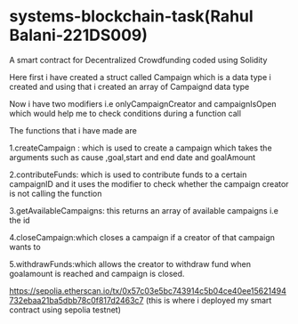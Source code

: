 # systems-blockchain-task(Rahul Balani-221DS009)
A smart contract for Decentralized Crowdfunding coded using Solidity


Here first i have created a struct called Campaign which is a data type i created and using that i created an array of Campaignd data type


Now i have two modifiers i.e onlyCampaignCreator and  campaignIsOpen which would help me to check conditions during a function call

The functions that i have made are 

1.createCampaign : which is used to create a campaign which takes the arguments such as cause ,goal,start and end date and goalAmount

2.contributeFunds: which is used to contribute funds to a certain campaignID and it uses the modifier to check whether the campaign creator  is not calling the function 

3.getAvailableCampaigns: this returns an array of available campaigns i.e the id

4.closeCampaign:which closes a campaign if a creator of that campaign wants to

5.withdrawFunds:which allows the creator to withdraw fund when goalamount is reached and campaign is closed.




https://sepolia.etherscan.io/tx/0x57c03e5bc743914c5b04ce40ee15621494732ebaa21ba5dbb78c0f817d2463c7 (this is where i deployed my smart contract using sepolia testnet)
